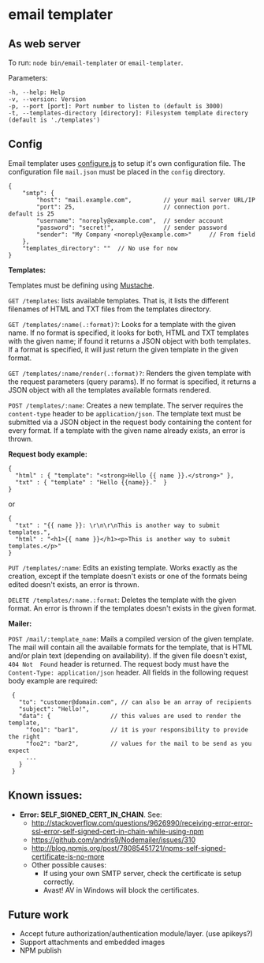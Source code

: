 email templater
===

## As web server

To run: 
`node bin/email-templater` or `email-templater`.

Parameters: 
```
-h, --help: Help
-v, --version: Version
-p, --port [port]: Port number to listen to (default is 3000)
-t, --templates-directory [directory]: Filesystem template directory (default is './templates')
```

## Config

Email templater uses [configure.js](https://github.com/SebastianOsuna/configure.js) to setup it's own configuration 
file. The configuration file `mail.json` must be placed in the `config` directory.

```
{
    "smtp": {
        "host": "mail.example.com",         // your mail server URL/IP
        "port": 25,                         // connection port. default is 25
        "username": "noreply@example.com",  // sender account
        "password": "secret!",              // sender password
        "sender": "My Company <noreply@example.com>"     // From field 
    },
    "templates_directory": ""  // No use for now
}
```

**Templates:**

Templates must be defining using [Mustache](https://github.com/janl/mustache.js).

`GET /templates`: lists available templates. That is, it lists the different filenames of HTML and TXT files from the
templates directory.

`GET /templates/:name(.:format)?`: Looks for a template with the given name. If no format is specified, it looks for 
both, HTML and TXT templates with the given name; if found it returns a JSON object with both templates. If a format is
specified, it will just return the given template in the given format.

`GET /templates/:name/render(.:format)?`: Renders the given template with the request parameters (query params). If no 
format is specified, it returns a JSON object with all the templates available formats rendered.

`POST /templates/:name`: Creates a new template. The server requires the `content-type` header to be 
 `application/json`. The template text must be submitted via a JSON object in the request body containing the content 
 for every format. If a template with the given name already exists, an error is thrown.
 
 **Request body example:**
 
 ```
 { 
   "html" : { "template": "<strong>Hello {{ name }}.</strong>" },
   "txt" : { "template" : "Hello {{name}}."  }   
 }
 ```
 or
 ```
 { 
   "txt" : "{{ name }}: \r\n\r\nThis is another way to submit templates.", 
   "html" : "<h1>{{ name }}</h1><p>This is another way to submit templates.</p>" 
 }
 ```

`PUT /templates/:name`: Edits an existing template. Works exactly as the creation, except if the template doesn't exists 
or one of the formats being edited doesn't exists, an error is thrown.

`DELETE /templates/:name.:format`: Deletes the template with the given format. An error is thrown if the templates doesn't 
exists in the given format.

**Mailer:**

`POST /mail/:template_name`: Mails a compiled version of the given template. The mail will contain all the available formats 
 for the template, that is HTML and/or plain text (depending on availability). If the given file doesn't exist, `404 Not 
  Found` header is returned. The request body must have the `Content-Type: application/json` header. All fields in the 
  following request body example are required:
  
```
 { 
   "to": "customer@domain.com", // can also be an array of recipients
   "subject": "Hello!",
   "data": {                 // this values are used to render the template,
     "foo1": "bar1",         // it is your responsibility to provide the right
     "foo2": "bar2",         // values for the mail to be send as you expect
     ...
   }
 }
```

## Known issues:
 - **Error: SELF_SIGNED_CERT_IN_CHAIN**. See:
     - http://stackoverflow.com/questions/9626990/receiving-error-error-ssl-error-self-signed-cert-in-chain-while-using-npm
     - https://github.com/andris9/Nodemailer/issues/310
     - http://blog.npmjs.org/post/78085451721/npms-self-signed-certificate-is-no-more
     - Other possible causes:
         - If using your own SMTP server, check the certificate is setup correctly.
         - Avast! AV in Windows will block the certificates.

## Future work

- Accept future authorization/authentication module/layer. (use apikeys?)
- Support attachments and embedded images
- NPM publish
